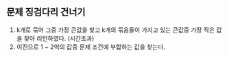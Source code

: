 문제 징검다리 건너기
---

1. k개로 묶어 그중 가장 큰값을 찾고 k개의 묶음들이 가지고 있는 큰값중 가장 작은 값을 찾아 리턴하였다. (시간초과)
2. 이진으로 1 ~ 2억의 값중 문제 조건에 부합하는 값을 찾는다. 
